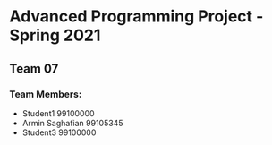 # Advanced Programming Project - Spring 2021
## Team 07

### Team Members:
- Student1 99100000
- Armin Saghafian 99105345
- Student3 99100000
